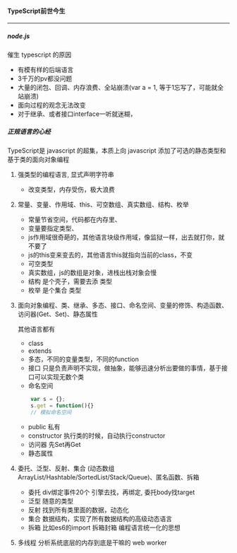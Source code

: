 #### TypeScript前世今生
----------------------

##### node.js 

催生 typescript 的原因

+ 有模有样的后端语言
+ 3千万的pv都没问题
+ 大量的闭包、回调、内存浪费、全站崩溃(var a = 1, 等于1忘写了，可能就全站崩溃)
+ 面向过程的观念无法改变
+ 对于继承、或者接口interface一听就迷糊，

#####  正规语言的心经

TypeScript是 javascript 的超集，本质上向 javascript 添加了可选的静态类型和基于类的面向对象编程

1. 强类型的编程语言, 显式声明字符串

	- 改变类型，内存受伤，极大浪费

2. 常量、变量、作用域、this、可空数组、真实数组、结构、枚举

	- 常量节省空间，代码都在内存里、
	- 变量要指定类型、
	- js作用域很奇葩的，其他语言块级作用域，像监狱一样，出去就打你，就不要了
	- js的this变来变去的，其他语言this就指向当前的class，不变
	- 可空类型
	- 真实数组，js的数组是对象，进栈出栈对象会慢
	- 结构 是个壳子，需要去添 类型
	- 枚举 是个集合 类型

3. 面向对象编程、类、继承、多态、接口、命名空间、变量的修饰、构造函数、访问器(Get、Set)、静态属性
	
	其他语言都有
	- class
	- extends
	- 多态，不同的变量类型，不同的function
	- 接口 只是负责声明不实现，做抽象，能够迅速分析出要做的事情，基于接口可以实现无数个类
	- 命名空间 
	
	``` javascript
		var s = {};
		s.get = function(){}
		// 模拟命名空间
	```
	
	- public 私有 
	- constructor 执行类的时候，自动执行constructor
	- 访问器 先Set再Get
	- 静态属性
	
4. 委托、泛型、反射、集合 (动态数组 ArrayList/Hashtable/SortedList/Stack/Queue)、匿名函数、拆箱

	- 委托 div绑定事件20个 引擎去找，再绑定, 委托body找target
	- 泛型 随意的类型
	- 反射 找到所有类里面的数据，动态化
	- 集合 数据结构，实现了所有数据结构的高级动态语言
	- 拆箱 比如es6的import 拆箱封箱 编程语言统一化的思想

5. 多线程
	分析系统底层的内存到底是干嘛的
	web worker